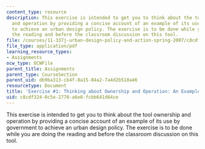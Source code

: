 ```yaml
---
content_type: resource
description: This exercise is intended to get you to think about the tool ownership
  and operation by providing a concise account of an example of its use by government
  to achieve an urban design policy. The exercise is to be done while you are doing
  the reading and before the classroom discussion on this tool.
file: /courses/11-337j-urban-design-policy-and-action-spring-2007/c8cdf3240c5e2770a6e8fcbb641d64ce_exercise1.pdf
file_type: application/pdf
learning_resource_types:
- Assignments
ocw_type: OCWFile
parent_title: Assignments
parent_type: CourseSection
parent_uid: db9ba313-cb4f-8a15-84a2-7a4d2b518a46
resourcetype: Document
title: 'Exercise #1: Thinking about Ownership and Operation: An Example'
uid: c8cdf324-0c5e-2770-a6e8-fcbb641d64ce
---
```

This exercise is intended to get you to think about the tool ownership and operation by providing a concise account of an example of its use by government to achieve an urban design policy. The exercise is to be done while you are doing the reading and before the classroom discussion on this tool.

